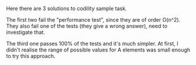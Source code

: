 Here there are 3 solutions to codility sample task.

The first two fail the "performance test", since they are of order O(n^2). They also fail one of the tests (they give a wrong answer), need to investigate that.

The third one passes 100% of the tests and it's much simpler. At first, I didn't realise the range of possible values for A elements was small enough to try this approach.
